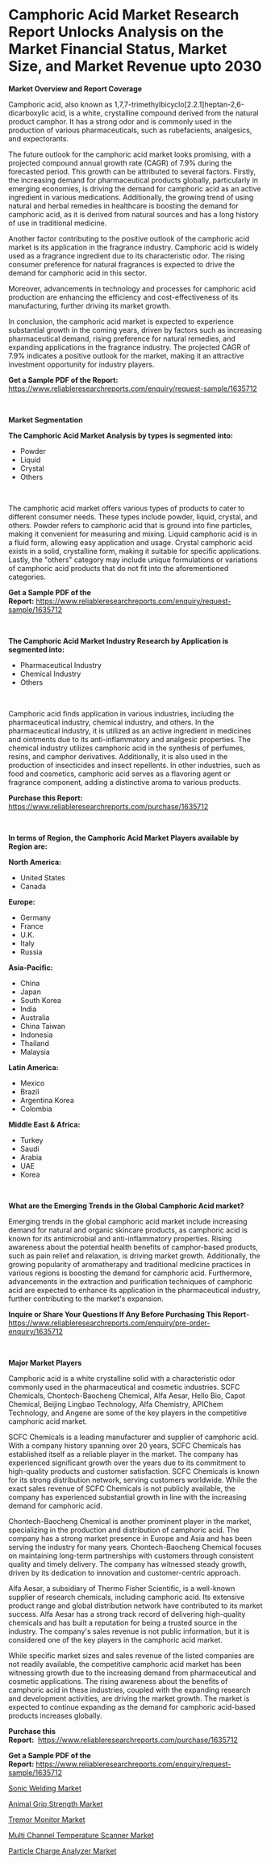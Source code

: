 <p><h1>Camphoric Acid Market Research Report Unlocks Analysis on the Market Financial Status, Market Size, and Market Revenue upto 2030</h1></p><p><strong>Market Overview and Report Coverage</strong></p>
<p><p>Camphoric acid, also known as 1,7,7-trimethylbicyclo[2.2.1]heptan-2,6-dicarboxylic acid, is a white, crystalline compound derived from the natural product camphor. It has a strong odor and is commonly used in the production of various pharmaceuticals, such as rubefacients, analgesics, and expectorants.</p><p>The future outlook for the camphoric acid market looks promising, with a projected compound annual growth rate (CAGR) of 7.9% during the forecasted period. This growth can be attributed to several factors. Firstly, the increasing demand for pharmaceutical products globally, particularly in emerging economies, is driving the demand for camphoric acid as an active ingredient in various medications. Additionally, the growing trend of using natural and herbal remedies in healthcare is boosting the demand for camphoric acid, as it is derived from natural sources and has a long history of use in traditional medicine.</p><p>Another factor contributing to the positive outlook of the camphoric acid market is its application in the fragrance industry. Camphoric acid is widely used as a fragrance ingredient due to its characteristic odor. The rising consumer preference for natural fragrances is expected to drive the demand for camphoric acid in this sector.</p><p>Moreover, advancements in technology and processes for camphoric acid production are enhancing the efficiency and cost-effectiveness of its manufacturing, further driving its market growth.</p><p>In conclusion, the camphoric acid market is expected to experience substantial growth in the coming years, driven by factors such as increasing pharmaceutical demand, rising preference for natural remedies, and expanding applications in the fragrance industry. The projected CAGR of 7.9% indicates a positive outlook for the market, making it an attractive investment opportunity for industry players.</p></p>
<p><strong>Get a Sample PDF of the Report:</strong> <a href="https://www.reliableresearchreports.com/enquiry/request-sample/1635712">https://www.reliableresearchreports.com/enquiry/request-sample/1635712</a></p>
<p>&nbsp;</p>
<p><strong>Market Segmentation</strong></p>
<p><strong>The Camphoric Acid Market Analysis by types is segmented into:</strong></p>
<p><ul><li>Powder</li><li>Liquid</li><li>Crystal</li><li>Others</li></ul></p>
<p>&nbsp;</p>
<p><p>The camphoric acid market offers various types of products to cater to different consumer needs. These types include powder, liquid, crystal, and others. Powder refers to camphoric acid that is ground into fine particles, making it convenient for measuring and mixing. Liquid camphoric acid is in a fluid form, allowing easy application and usage. Crystal camphoric acid exists in a solid, crystalline form, making it suitable for specific applications. Lastly, the "others" category may include unique formulations or variations of camphoric acid products that do not fit into the aforementioned categories.</p></p>
<p><strong>Get a Sample PDF of the Report:</strong>&nbsp;<a href="https://www.reliableresearchreports.com/enquiry/request-sample/1635712">https://www.reliableresearchreports.com/enquiry/request-sample/1635712</a></p>
<p>&nbsp;</p>
<p><strong>The Camphoric Acid Market Industry Research by Application is segmented into:</strong></p>
<p><ul><li>Pharmaceutical Industry</li><li>Chemical Industry</li><li>Others</li></ul></p>
<p>&nbsp;</p>
<p><p>Camphoric acid finds application in various industries, including the pharmaceutical industry, chemical industry, and others. In the pharmaceutical industry, it is utilized as an active ingredient in medicines and ointments due to its anti-inflammatory and analgesic properties. The chemical industry utilizes camphoric acid in the synthesis of perfumes, resins, and camphor derivatives. Additionally, it is also used in the production of insecticides and insect repellents. In other industries, such as food and cosmetics, camphoric acid serves as a flavoring agent or fragrance component, adding a distinctive aroma to various products.</p></p>
<p><strong>Purchase this Report:</strong>&nbsp; <a href="https://www.reliableresearchreports.com/purchase/1635712">https://www.reliableresearchreports.com/purchase/1635712</a></p>
<p>&nbsp;</p>
<p><strong>In terms of Region, the Camphoric Acid Market Players available by Region are:</strong></p>
<p>
    <p> <strong> North America: </strong>
        <ul>
            <li>United States</li>
            <li>Canada</li>
        </ul>
        </p> 
    <p> <strong> Europe: </strong>
        <ul>
            <li>Germany</li>
            <li>France</li>
            <li>U.K.</li>
            <li>Italy</li>
            <li>Russia</li>
        </ul>
        </p> 
    <p> <strong> Asia-Pacific: </strong>
        <ul>
            <li>China</li>
            <li>Japan</li>
            <li>South Korea</li>
            <li>India</li>
            <li>Australia</li>
            <li>China Taiwan</li>
            <li>Indonesia</li>
            <li>Thailand</li>
            <li>Malaysia</li>
        </ul>
        </p> 
    <p> <strong> Latin America: </strong>
        <ul>
            <li>Mexico</li>
            <li>Brazil</li>
            <li>Argentina Korea</li>
            <li>Colombia</li>
        </ul>
        </p> 
    <p> <strong> Middle East & Africa: </strong>
        <ul>
            <li>Turkey</li>
            <li>Saudi</li>
            <li>Arabia</li>
            <li>UAE</li>
            <li>Korea</li>
        </ul>
    </p>
    </p>
<p>&nbsp;</p>
<p><strong>What are the Emerging Trends in the Global Camphoric Acid market?</strong></p>
<p><p>Emerging trends in the global camphoric acid market include increasing demand for natural and organic skincare products, as camphoric acid is known for its antimicrobial and anti-inflammatory properties. Rising awareness about the potential health benefits of camphor-based products, such as pain relief and relaxation, is driving market growth. Additionally, the growing popularity of aromatherapy and traditional medicine practices in various regions is boosting the demand for camphoric acid. Furthermore, advancements in the extraction and purification techniques of camphoric acid are expected to enhance its application in the pharmaceutical industry, further contributing to the market's expansion.</p></p>
<p><strong>Inquire or Share Your Questions If Any Before Purchasing This Report</strong>- <a href="https://www.reliableresearchreports.com/enquiry/pre-order-enquiry/1635712">https://www.reliableresearchreports.com/enquiry/pre-order-enquiry/1635712</a></p>
<p>&nbsp;</p>
<p><strong>Major Market Players</strong></p>
<p><p>Camphoric acid is a white crystalline solid with a characteristic odor commonly used in the pharmaceutical and cosmetic industries. SCFC Chemicals, Chontech-Baocheng Chemical, Alfa Aesar, Hello Bio, Capot Chemical, Beijing Lingbao Technology, Alfa Chemistry, APIChem Technology, and Angene are some of the key players in the competitive camphoric acid market.</p><p>SCFC Chemicals is a leading manufacturer and supplier of camphoric acid. With a company history spanning over 20 years, SCFC Chemicals has established itself as a reliable player in the market. The company has experienced significant growth over the years due to its commitment to high-quality products and customer satisfaction. SCFC Chemicals is known for its strong distribution network, serving customers worldwide. While the exact sales revenue of SCFC Chemicals is not publicly available, the company has experienced substantial growth in line with the increasing demand for camphoric acid.</p><p>Chontech-Baocheng Chemical is another prominent player in the market, specializing in the production and distribution of camphoric acid. The company has a strong market presence in Europe and Asia and has been serving the industry for many years. Chontech-Baocheng Chemical focuses on maintaining long-term partnerships with customers through consistent quality and timely delivery. The company has witnessed steady growth, driven by its dedication to innovation and customer-centric approach.</p><p>Alfa Aesar, a subsidiary of Thermo Fisher Scientific, is a well-known supplier of research chemicals, including camphoric acid. Its extensive product range and global distribution network have contributed to its market success. Alfa Aesar has a strong track record of delivering high-quality chemicals and has built a reputation for being a trusted source in the industry. The company's sales revenue is not public information, but it is considered one of the key players in the camphoric acid market.</p><p>While specific market sizes and sales revenue of the listed companies are not readily available, the competitive camphoric acid market has been witnessing growth due to the increasing demand from pharmaceutical and cosmetic applications. The rising awareness about the benefits of camphoric acid in these industries, coupled with the expanding research and development activities, are driving the market growth. The market is expected to continue expanding as the demand for camphoric acid-based products increases globally.</p></p>
<p><strong>Purchase this Report:</strong>&nbsp;&nbsp;<a href="https://www.reliableresearchreports.com/purchase/1635712">https://www.reliableresearchreports.com/purchase/1635712</a></p>
<p></p>
<p><strong>Get a Sample PDF of the Report:</strong>&nbsp;<a href="https://www.reliableresearchreports.com/enquiry/request-sample/1635712">https://www.reliableresearchreports.com/enquiry/request-sample/1635712</a></p>
<p><p><a href="https://medium.com/@katlynbauch/sonic-welding-market-share-evolution-and-market-growth-trends-2023-2030-e059de7e5a9e">Sonic Welding Market</a></p><p><a href="https://medium.com/@joannebell6556/animal-grip-strength-market-exploring-market-share-market-trends-and-future-growth-bac8a3d2dd2a">Animal Grip Strength Market</a></p><p><a href="https://medium.com/@jasonmartin866/tremor-monitor-market-comprehensive-assessment-by-type-application-and-geography-952711002ef5">Tremor Monitor Market</a></p><p><a href="https://medium.com/@ashlybednar2023/multi-channel-temperature-scanner-market-size-and-market-trends-complete-industry-overview-2023-0ee56d2a46b4">Multi Channel Temperature Scanner Market</a></p><p><a href="https://medium.com/@markuspagac2023/particle-charge-analyzer-market-insights-into-market-cagr-market-trends-and-growth-strategies-db4514a20d6f">Particle Charge Analyzer Market</a></p></p>